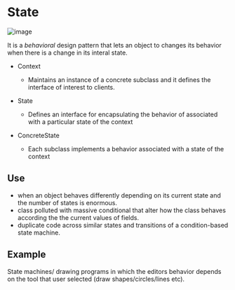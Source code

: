 # State

![image](https://github.com/user-attachments/assets/61803ac2-a3bd-4dc2-a56f-ad3d3fdca5b2)

It is a _behavioral_ design pattern that lets an object to changes its behavior when there is a change in its interal state.

 - Context
   - Maintains an instance of a concrete subclass and it defines the interface of interest to clients.
 - State
   - Defines an interface for encapsulating the behavior of associated with a particular state of the context

 - ConcreteState
   - Each subclass implements a behavior associated with a state of the context
  
## Use
- when an object behaves differently depending on its current state and the number of states is enormous.
- class polluted with massive conditional that alter how the class behaves according the the current values of fields.
- duplicate code across similar states and transitions of a condition-based state machine.

## Example
State machines/ drawing programs in which the editors behavior depends on the tool that user selected (draw shapes/circles/lines etc).

